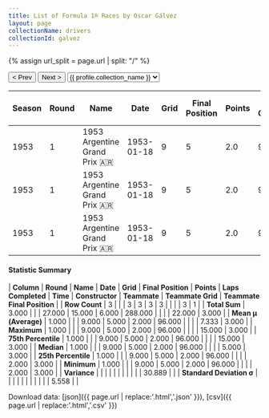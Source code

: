 ```yaml
---
title: List of Formula 1® Races by Oscar Gálvez
layout: page
collectionName: drivers
collectionId: galvez
---
```


{% assign url_split = page.url | split: "/" %}
<div id="collection-navigation">
<button onclick="selector.options[selector.selectedIndex-1].value && (window.location = selector.options[selector.selectedIndex-1].value);">&lt; Prev</button>
<button onclick="selector.options[selector.selectedIndex+1].value && (window.location = selector.options[selector.selectedIndex+1].value);">Next &gt;</button>
<select id="selector" onchange="this.options[this.selectedIndex].value && (window.location = this.options[this.selectedIndex].value);">
  {% for collectionId in site.data[page.collectionName].refs %}
    {% if collectionId == page.collectionId %}
      {% assign selected = "selected" %}
    {% else %}
      {% assign selected = "" %}
    {% endif %}
    {% assign profile = site.data[page.collectionName][collectionId].profile %}
    <option value="/f1/{{ page.collectionName }}/{{ collectionId }}/{{ url_split[4] }}" {{ selected }}>{{ profile.collection_name }}</option>
  {% endfor %}
</select>
</div>

| Season | Round | Name | Date | Grid | Final Position | Points | Laps Completed | Time | Constructor | Teammate | Teammate Grid | Teammate Final Position |
|--|--|--|--|--|--|--|--|--|--|--|--|--|
| 1953 | 1 | 1953 Argentine Grand Prix 🇦🇷 | 1953-01-18 | 9 | 5 | 2.0 | 96 |   | Maserati 🇮🇹 | [José Froilán González 🇦🇷](/f1/drivers/gonzalez) | 5 | 3 |
| 1953 | 1 | 1953 Argentine Grand Prix 🇦🇷 | 1953-01-18 | 9 | 5 | 2.0 | 96 |   | Maserati 🇮🇹 | [Juan Fangio 🇦🇷](/f1/drivers/fangio) | 2 | R |
| 1953 | 1 | 1953 Argentine Grand Prix 🇦🇷 | 1953-01-18 | 9 | 5 | 2.0 | 96 |   | Maserati 🇮🇹 | [Felice Bonetto 🇮🇹](/f1/drivers/bonetto) | 15 | R |

#### Statistic Summary

| **Column** | **Round** | **Name** | **Date** | **Grid** | **Final Position** | **Points** | **Laps Completed** | **Time** | **Constructor** | **Teammate** | **Teammate Grid** | **Teammate Final Position** |
| **Row Count** | 3 |  |  | 3 | 3 | 3 | 3 |  |  |  | 3 | 1 |
| **Total Sum** | 3.000 |  |  | 27.000 | 15.000 | 6.000 | 288.000 |  |  |  | 22.000 | 3.000 |
| **Mean μ (Average)** | 1.000 |  |  | 9.000 | 5.000 | 2.000 | 96.000 |  |  |  | 7.333 | 3.000 |
| **Maximum** | 1.000 |  |  | 9.000 | 5.000 | 2.000 | 96.000 |  |  |  | 15.000 | 3.000 |
| **75th Percentile** | 1.000 |  |  | 9.000 | 5.000 | 2.000 | 96.000 |  |  |  | 15.000 | 3.000 |
| **Median** | 1.000 |  |  | 9.000 | 5.000 | 2.000 | 96.000 |  |  |  | 5.000 | 3.000 |
| **25th Percentile** | 1.000 |  |  | 9.000 | 5.000 | 2.000 | 96.000 |  |  |  | 2.000 | 3.000 |
| **Minimum** | 1.000 |  |  | 9.000 | 5.000 | 2.000 | 96.000 |  |  |  | 2.000 | 3.000 |
| **Variance** |  |  |  |  |  |  |  |  |  |  | 30.889 |  |
| **Standard Deviation σ** |  |  |  |  |  |  |  |  |  |  | 5.558 |  |

Download data: [json]({{ page.url | replace:'.html','.json' }}), [csv]({{ page.url | replace:'.html','.csv' }})
